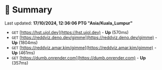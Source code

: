 # 📖 Summary
Last updated: **17/10/2024, 12:36:06 PTG "Asia/Kuala_Lumpur"**

- `GET` [https://hst.ujol.dev](https://hst.ujol.dev) - **Up** (570ms)
- `GET` [https://reddviz.deno.dev/gimme](https://reddviz.deno.dev/gimme) - **Up** (1804ms)
- `GET` [https://reddviz.amar.kim/gimme](https://reddviz.amar.kim/gimme) - **Up** (461ms)
- `GET` [https://dumb.onrender.com](https://dumb.onrender.com) - **Up** (357ms)
